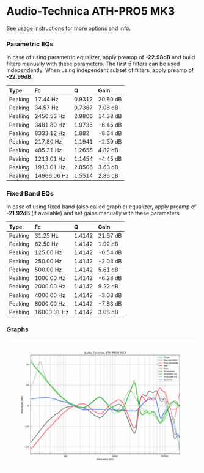 # Audio-Technica ATH-PRO5 MK3
See [usage instructions](https://github.com/jaakkopasanen/AutoEq#usage) for more options and info.

### Parametric EQs
In case of using parametric equalizer, apply preamp of **-22.98dB** and build filters manually
with these parameters. The first 5 filters can be used independently.
When using independent subset of filters, apply preamp of **-22.99dB**.

| Type    | Fc          |      Q | Gain     |
|:--------|:------------|:-------|:---------|
| Peaking | 17.44 Hz    | 0.9312 | 20.80 dB |
| Peaking | 34.57 Hz    | 0.7367 | 7.06 dB  |
| Peaking | 2450.53 Hz  | 2.9806 | 14.38 dB |
| Peaking | 3481.80 Hz  | 1.9735 | -6.45 dB |
| Peaking | 8333.12 Hz  | 1.882  | -8.64 dB |
| Peaking | 217.80 Hz   | 1.1941 | -2.39 dB |
| Peaking | 485.31 Hz   | 1.2655 | 4.82 dB  |
| Peaking | 1213.01 Hz  | 1.1454 | -4.45 dB |
| Peaking | 1913.01 Hz  | 2.8506 | 3.63 dB  |
| Peaking | 14966.06 Hz | 1.5514 | 2.86 dB  |

### Fixed Band EQs
In case of using fixed band (also called graphic) equalizer, apply preamp of **-21.92dB**
(if available) and set gains manually with these parameters.

| Type    | Fc          |      Q | Gain     |
|:--------|:------------|:-------|:---------|
| Peaking | 31.25 Hz    | 1.4142 | 21.67 dB |
| Peaking | 62.50 Hz    | 1.4142 | 1.92 dB  |
| Peaking | 125.00 Hz   | 1.4142 | -0.54 dB |
| Peaking | 250.00 Hz   | 1.4142 | -2.03 dB |
| Peaking | 500.00 Hz   | 1.4142 | 5.61 dB  |
| Peaking | 1000.00 Hz  | 1.4142 | -6.28 dB |
| Peaking | 2000.00 Hz  | 1.4142 | 9.22 dB  |
| Peaking | 4000.00 Hz  | 1.4142 | -3.08 dB |
| Peaking | 8000.00 Hz  | 1.4142 | -7.83 dB |
| Peaking | 16000.01 Hz | 1.4142 | 3.08 dB  |

### Graphs
![](./Audio-Technica%20ATH-PRO5%20MK3.png)